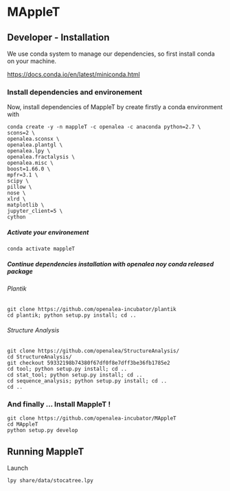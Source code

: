 # MAppleT

## Developer - Installation 

We use conda system to manage our dependencies, so first install conda on your machine.

https://docs.conda.io/en/latest/miniconda.html

### Install dependencies and environement

Now, install dependencies of MappleT by create firstly a conda environment with 

```
conda create -y -n mappleT -c openalea -c anaconda python=2.7 \
scons=2 \
openalea.sconsx \
openalea.plantgl \
openalea.lpy \
openalea.fractalysis \
openalea.misc \
boost=1.66.0 \
mpfr=3.1 \
scipy \
pillow \
nose \
xlrd \
matplotlib \
jupyter_client=5 \
cython
```

##### Activate your environement

```
conda activate mappleT
```


##### Continue dependencies installation with openalea noy conda released package

###### Plantik 

```
git clone https://github.com/openalea-incubator/plantik
cd plantik; python setup.py install; cd ..
```

###### Structure Analysis

```
git clone https://github.com/openalea/StructureAnalysis/
cd StructureAnalysis/
git checkout 59332198b74380f67df0f8e7dff3be36fb1785e2
cd tool; python setup.py install; cd ..
cd stat_tool; python setup.py install; cd ..
cd sequence_analysis; python setup.py install; cd ..
cd ..
```

### And finally ... Install MappleT !

```
git clone https://github.com/openalea-incubator/MAppleT
cd MAppleT
python setup.py develop
```

## Running MappleT

Launch 
```
lpy share/data/stocatree.lpy
```
